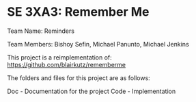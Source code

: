 # SE 3XA3: Remember Me

Team Name: Reminders

Team Members: Bishoy Sefin, Michael Panunto, Michael Jenkins


This project is a reimplementation of: https://github.com/blairkutz/rememberme

The folders and files for this project are as follows:

Doc - Documentation for the project
Code - Implementation
